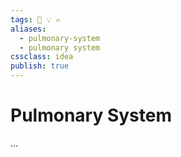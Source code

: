 ```yaml
---
tags: 💨 💡 ✍️
aliases: 
  - pulmonary-system
  - pulmonary system
cssclass: idea
publish: true
---
```


# Pulmonary System
...
